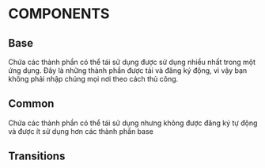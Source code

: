 # COMPONENTS
## Base
Chứa các thành phần có thể tái sử dụng được sử dụng nhiều nhất trong một ứng dụng. Đây là những thành phần được tải và đăng ký động, vì vậy bạn không phải nhập chúng mọi nơi theo cách thủ công.
## Common
Chứa các thành phần có thể tái sử dụng nhưng không được đăng ký tự động và được ít sử dụng hơn các thành phần base
## Transitions

